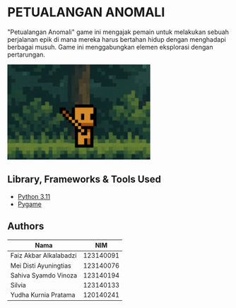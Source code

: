 
# PETUALANGAN ANOMALI

"Petualangan Anomali" game ini mengajak pemain untuk melakukan sebuah perjalanan epik di mana mereka harus bertahan hidup dengan menghadapi berbagai musuh. Game ini menggabungkan elemen eksplorasi dengan pertarungan.

![!\[Logo\]!\[logo.png\]](https://github.com/11-123140091-FaizAkbarAlKalabadzi/TUBES-PBO-RB/blob/main/Logo.png)

## Library, Frameworks & Tools Used

- [Python 3.11](https://www.python.org/)
- [Pygame](https://www.pygame.org/)

## Authors

| Nama                    | NIM         |
|-------------------------|-------------|
| Faiz Akbar Alkalabadzi  | 123140091   |
| Mei Disti Ayuningtias   | 123140076   |
| Sahiva Syamdo Vinoza    | 123140194   |
| Silvia                  | 123140133   |
| Yudha Kurnia Pratama    | 120140241   |
